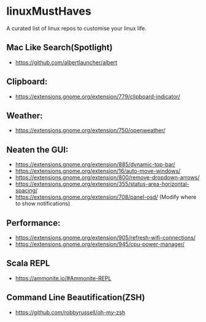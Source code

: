 # linuxMustHaves
A curated list of linux repos to customise your linux life.


## Mac Like Search(Spotlight)
* https://github.com/albertlauncher/albert

## Clipboard:
* https://extensions.gnome.org/extension/779/clipboard-indicator/

## Weather:
* https://extensions.gnome.org/extension/750/openweather/

## Neaten the GUI:
* https://extensions.gnome.org/extension/885/dynamic-top-bar/
* https://extensions.gnome.org/extension/16/auto-move-windows/
* https://extensions.gnome.org/extension/800/remove-dropdown-arrows/
* https://extensions.gnome.org/extension/355/status-area-horizontal-spacing/
* https://extensions.gnome.org/extension/708/panel-osd/ (Modify where to show notifications)

## Performance:
* https://extensions.gnome.org/extension/905/refresh-wifi-connections/
* https://extensions.gnome.org/extension/945/cpu-power-manager/

## Scala REPL
* https://ammonite.io/#Ammonite-REPL

## Command Line Beautification(ZSH)
* https://github.com/robbyrussell/oh-my-zsh
